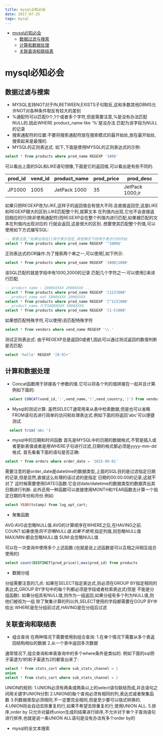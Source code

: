 ```yaml
---
title: mysql必知必会
date: 2017-07-25
tags: mysql
---
```


<!-- MDTOC maxdepth:6 firsth1:1 numbering:0 flatten:0 bullets:1 updateOnSave:1 -->

- [mysql必知必会](#mysql必知必会)
   - [数据过滤与搜索](#数据过滤与搜索)
   - [计算和数据处理](#计算和数据处理)
   - [关联查询和联结表](#关联查询和联结表)
<!-- /MDTOC -->

# mysql必知必会

## 数据过滤与搜索

  * MYSQL支持NOT对于IN,BETWEEN,EXISTS子句取反,这和多数其他DBMS允许NOT对各种条件取反有较大的差别
  * %通配符可以匹配0个,1个或者多个字符,但是需要注意,%是没有办法匹配NULL的.因此WHERE product_name like '%'是没办法
匹配为该字段为NULL的记录
  * 搜索通配符的位置:不要将搜索通配符放在搜索模式的最开始处,放在最开始处,搜索起来是最慢的.
  * MYSQL的正则表达式.
  如下,下面是使用MYSQL的正则表达式的示例:
  ```sql
  select * from products where prod_name REGEXP '1000'
  ```
  可以看出上面的SQL和LIKE语句很像,下面是它的返回值,可以看出是有些不同的.

| prod_id | vend_id | product_name | prod_price |    prod_desc    |
| ------- | ------- | ------------ | ---------- | --------------- |
| JP1000  | 1005    | JetPack 1000 | 35         | JetPack 1000,ir |

  如果只把REGEXP改为LIKE,这样子的返回值会有很大不同.会直接返回空,这是LIKE和REGEXP跟大的区别.LIKE匹配整个列,就算文本
在列值内出现,它也不会直接返回相应的行(除非使用通配符)而REGEXP会在整个列值内进行匹配,如果被匹配的文本在列值内出现对应的
行就会返回,这是很大的区别..想要使其匹配整个列值,可以使用如下方式编写SQL:
```sql
-- 需要注意,^如果出现在[]用于表示否定,其他情况下则用于表示行的开始
select * from products where prod_name REGEXP '^1000$'
```
  正则表达式的OR操作:为了搜索两个串之一,可以使用|,如下所示:
```sql
select * from products where prod_name REGEXP '1000|2000'
```
  该SQL匹配的就是字段中有1000,2000的记录
  匹配几个字符之一:可以使用[]来进行匹配.

```sql
-- product_name : 1000XXXXX 2000XXXX ...
select * from products where prod_name REGEXP '[123]000'
-- product_name not 1000XXXX 2000XXXX
select * from products where prod_name REGEXP '[^123]000'
-- product_name 介于1000XXXX 5000XXXX
select * from products where prod_name REGEXP '[1-5]000'
```
  如果想匹配特殊字符,可以使用\\去匹配特殊字符
```sql
select * from vendors where vend_name REGEXP '\\.'
```
  测试正则表达式:
  由于REGEXP总是返回0或者1,因此可以通过测试返回的数值判断是否匹配:
```sql
select 'hello' REGEXP '[0-9]+'
```

## 计算和数据处理

* Concat函数用于拼接各个参数的值.它可以将各个列的值拼接在一起并且计算.例如下面的:
```sql
  select CONCAT(vend_id,':',vend_name,'(',vend_country,')') from vendors
```

* Mysql的测试计算:
  虽然SELECT通常用来从表中检索数据,但是也可以省略FROM语句去进行简单的访问和处理表达式.例如下面的将返回'abc'可以便捷
  测试.
```sql
  select trim('abc ')
```

* mysql中的日期和时间函数
首先是MYSQL中的日期的数据格式,不管是插入或者更新表值或者是用WHERE子句进行过滤,日期的格式都必须是yyyy-mm-dd格式.
首先看看下面的语句是否正确:
```sql
select * from orders where order_date = '2015-09-01'
```
需要注意的是order_date是datetime的数据类型,上面的SQL目的是过滤指定日期的记录,但是显然,直接这么处理的话过滤的是指定
日期的00:00:00的记录,这就不对了
这时候需要使用DATE()函数.它会对date/datetime的数据类型的数据弄出其日期进行判断.
此外还用一种函数可以直接使用MONTH和YEAR函数去计算一个指定日期的年份和月份.例如:
```sql
select YEAR(tstamp) from log_opt_cart;
```

* 聚集函数

AVG:AVG会忽略NULL值.AVG的计算顺序在WHERE之后,在HAVING之前.
COUNT:如果使用*则不忽略NULL值.如果不使用*,指定列值,则忽略NULL值
MAX/MIN:都会忽略NULL值
SUM:会忽略NULL值

可以在一次查询中使用多个上述函数.(也就是说上述函数是可以互相之间相互组合使用的)
```sql
select count(DISTINCT(prod_price)),max(prod_id) from products
```

* 数据分组

分组需要注意的几点:
如果在SELECT指定表达式,则必须在GROUP BY指定相同的表达式,GROUP BY字句中的每个列都必须是字段或者检索表达式(但是
不能是分组函数).
如果分组具有NULL值,则作为一组返回,如果分组有多个列为NULL值,则他们被视为一组
除了聚集计算的列以外,SELECT使用的字段都需要在GOUP BY中给出
WHERE是在分组前过滤,HAVING是在分组后过滤

## 关联查询和联结表

* 组合查询
在两种情况下需要使用到组合查询:
1.在单个情况下需要从多个表返回结构相似的数据
2.从一个表中返回多次数据

通常情况下,组合查询和单表查询中的多个where条件是类似的.
例如下面的sql把子渠道为1的和子渠道为2的都查出来了:
```sql
select * from stats_cart where sub_stats_channel = 1
union
select * from stats_cart where sub_stats_channel = 2
```
UNION的规则:
1.UNION必须有两条或两条以上的select语句联结而成,并且语句之间用关键字UNION分割
2.UNION的每个查询必须有相同的列,表达式或者聚集函数
3.列数据类型必须相同,不一定要完全相同,但是至少要可以隐式转换的.
4.UNION将会自动去除重复的行,如果不希望去除重复的行,使用UNION ALL.
5.排序,order by 只允许对最终union生成的结果进行排序,不允许对于单个子查询语句进行排序,也就是说一条UNION ALL语句是没有办法有多个order by的

* mysql的全文本搜索
